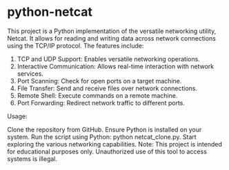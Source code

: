 # python-netcat
This project is a Python implementation of the versatile networking utility, Netcat. It allows for reading and writing data across network connections using the TCP/IP protocol. The features include:
1. TCP and UDP Support: Enables versatile networking operations.
2. Interactive Communication: Allows real-time interaction with network services.
3. Port Scanning: Check for open ports on a target machine.
4. File Transfer: Send and receive files over network connections.
5. Remote Shell: Execute commands on a remote machine.
6. Port Forwarding: Redirect network traffic to different ports.

Usage:

Clone the repository from GitHub.
Ensure Python is installed on your system.
Run the script using Python: python netcat_clone.py.
Start exploring the various networking capabilities.
Note: This project is intended for educational purposes only. Unauthorized use of this tool to access systems is illegal.
